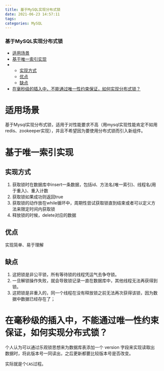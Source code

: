 ```yaml
---
title: 基于MySQL实现分布式锁
date: 2021-06-23 14:57:11
tags: 
categories: MySQL
---
```


<!--more-->

### 基于MySQL实现分布式锁

- [适用场景](#_2)
- [基于唯一索引实现](#_6)
- - [实现方式](#_7)
  - [优点](#_13)
  - [缺点](#_16)
- [在毫秒级的插入中，不能通过唯一性约束保证，如何实现分布式锁？](#_22)

# 适用场景

基于Mysql实现分布式锁，适用于对性能要求不高（用mysql实现性能肯定不如用redis、zookeeper实现），并且不希望因为要使用分布式锁而引入新组件。

# 基于唯一索引实现

## 实现方式

1.  获取锁时在数据库中insert一条数据，包括id、方法名\(唯一索引\)、线程名\(用于重入\)、重入计数
2.  获取锁如果成功则返回true
3.  获取锁的动作放在while循环中，周期性尝试获取锁直到结束或者可以定义方法来限定时间内获取锁
4.  释放锁的时候，delete对应的数据

## 优点

实现简单、易于理解

## 缺点

1.  这把锁是非公平锁，所有等待锁的线程凭运气去争夺锁。
2.  一旦解锁操作失败，就会导致锁记录一直在数据库中，其他线程无法再获得到锁。
3.  这把锁是非重入的，同一个线程在没有释放锁之前无法再次获得该锁，因为数据中数据已经存在了；

# 在毫秒级的插入中，不能通过唯一性约束保证，如何实现分布式锁？

个人认为可以通过乐观锁思想来为数据库表添加一个 version 字段来实现读取出数据时，将此版本号一同读出，之后更新都要比较版本号是否改变。

实际就是个`CAS`过程。